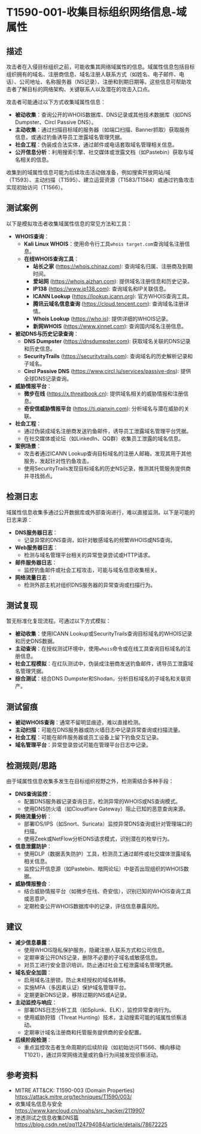 # T1590-001-收集目标组织网络信息-域属性

## 描述
攻击者在入侵目标组织之前，可能收集其网络域属性的信息。域属性信息包括目标组织拥有的域名、注册商信息、域名注册人联系方式（如姓名、电子邮件、电话）、公司地址、名称服务器（NS记录）、注册和到期日期等。这些信息可帮助攻击者了解目标的网络架构、关键联系人以及潜在的攻击入口点。

攻击者可能通过以下方式收集域属性信息：
- **被动收集**：查询公开的WHOIS数据库、DNS记录或其他技术数据库（如DNS Dumpster、Circl Passive DNS）。
- **主动收集**：通过扫描目标域的服务器（如端口扫描、Banner抓取）获取服务信息，或通过钓鱼诱导员工泄露域名管理凭据。
- **社会工程**：伪装成合法实体，通过邮件或电话套取域名管理相关信息。
- **公开信息分析**：利用搜索引擎、社交媒体或泄露文档（如Pastebin）获取与域名相关的信息。

收集到的域属性信息可能为后续攻击活动做准备，例如搜索开放网站/域（T1593）、主动扫描（T1595）、建立运营资源（T1583/T1584）或通过钓鱼攻击实现初始访问（T1566）。

## 测试案例
以下是模拟攻击者收集域属性信息的常见方法和工具：
- **WHOIS查询**：
  - **Kali Linux WHOIS**：使用命令行工具`whois target.com`查询域名注册信息。
  - **在线WHOIS查询工具**：
    - **站长之家** (<https://whois.chinaz.com>): 查询域名归属、注册商及到期时间。
    - **爱站网** (<https://whois.aizhan.com>): 提供域名注册信息和历史记录。
    - **IP138** (<https://www.ip138.com>): 查询域名和IP关联信息。
    - **ICANN Lookup** (<https://lookup.icann.org>): 官方WHOIS查询工具。
    - **腾讯云域名信息查询** (<https://cloud.tencent.com>): 查询域名注册详情。
    - **Whois Lookup** (<https://who.is>): 提供详细的WHOIS记录。
    - **新网WHOIS** (<https://www.xinnet.com>): 查询国内域名注册信息。
- **被动DNS与历史记录查询**：
  - **DNS Dumpster** (<https://dnsdumpster.com>): 获取域名关联的DNS记录和历史信息。
  - **SecurityTrails** (<https://securitytrails.com>): 查询域名的历史解析记录和子域名。
  - **Circl Passive DNS** (<https://www.circl.lu/services/passive-dns>): 提供全球DNS记录查询。
- **威胁情报平台**：
  - **微步在线** (<https://x.threatbook.cn>): 提供域名相关的威胁情报和注册信息。
  - **奇安信威胁情报平台** (<https://ti.qianxin.com>): 分析域名与潜在威胁的关联。
- **社会工程**：
  - 通过伪装成域名注册商发送钓鱼邮件，诱导员工泄露域名管理平台凭据。
  - 在社交媒体或论坛（如LinkedIn、QQ群）收集员工泄露的域名信息。
- **案例场景**：
  - 攻击者通过ICANN Lookup查询目标域名的注册人邮箱，发现其用于其他服务，发起针对性钓鱼攻击。
  - 使用SecurityTrails发现目标域名的历史NS记录，推测其托管服务提供商并寻找弱点。

## 检测日志
域属性信息收集多通过公开数据库或外部查询进行，难以直接监测。以下是可能的日志来源：
- **DNS服务器日志**：
  - 记录异常的DNS查询，如针对敏感域名的频繁WHOIS或NS查询。
- **Web服务器日志**：
  - 检测与域名管理平台相关的异常登录尝试或HTTP请求。
- **邮件服务器日志**：
  - 监控钓鱼邮件或社会工程攻击，可能与域名信息收集相关。
- **网络流量日志**：
  - 检测外部主机对组织DNS服务器的异常查询或扫描行为。

## 测试复现
暂无标准化复现流程。可通过以下方式模拟：
- **被动收集**：使用ICANN Lookup或SecurityTrails查询目标域名的WHOIS记录和历史DNS数据。
- **主动查询**：在授权测试环境中，使用`whois`命令或在线工具查询目标域名的注册信息。
- **社会工程模拟**：在红队测试中，伪装成注册商发送钓鱼邮件，诱导员工泄露域名管理凭据。
- **综合测试**：结合DNS Dumpster和Shodan，分析目标域名的子域名和关联资产。

## 测试留痕
- **被动WHOIS查询**：通常不留明显痕迹，难以直接检测。
- **主动扫描**：可能在DNS服务器或防火墙日志中记录异常查询或扫描流量。
- **社会工程**：可能在邮件服务器或员工设备上留下钓鱼交互记录。
- **域名管理平台**：异常登录尝试可能在管理平台日志中记录。

## 检测规则/思路
由于域属性信息收集多发生在目标组织视野之外，检测需结合多种手段：
- **DNS查询监控**：
  - 配置DNS服务器记录查询日志，检测异常的WHOIS或NS查询模式。
  - 使用DNS防火墙（如Cloudflare Gateway）阻止已知的恶意查询来源。
- **网络流量分析**：
  - 部署IDS/IPS（如Snort、Suricata）监控异常DNS查询或针对管理端口的扫描。
  - 使用Zeek或NetFlow分析DNS请求模式，识别潜在的枚举行为。
- **信息泄露防护**：
  - 使用DLP（数据丢失防护）工具，检测员工通过邮件或社交媒体泄露域名相关信息。
  - 监控公开信息源（如Pastebin、暗网论坛）中是否出现组织的WHOIS数据。
- **威胁情报整合**：
  - 结合威胁情报平台（如微步在线、奇安信），识别已知的WHOIS查询工具或恶意IP。
  - 定期检查公开WHOIS数据库中的记录，评估信息暴露风险。

## 建议
- **减少信息暴露**：
  - 使用WHOIS隐私保护服务，隐藏注册人联系方式和公司信息。
  - 定期审查公开DNS记录，删除不必要的子域名或敏感信息。
  - 对员工进行安全意识培训，防止通过社会工程泄露域名管理凭据。
- **域名安全加固**：
  - 启用域名注册锁，防止未经授权的域名转移。
  - 实施MFA（多因素认证）保护域名管理平台。
  - 定期更新DNS记录，移除过期的NS或A记录。
- **主动监控与响应**：
  - 部署DNS日志分析工具（如Splunk、ELK），监控异常查询行为。
  - 使用威胁狩猎（Threat Hunting）技术，主动搜索可能的域属性侦察活动。
  - 定期审计域名注册商和托管服务提供商的安全配置。
- **后续阶段检测**：
  - 重点监控攻击者生命周期的后续阶段（如初始访问T1566、横向移动T1021），通过异常网络流量或钓鱼行为间接发现侦察活动。

## 参考资料
- MITRE ATT&CK: T1590-003 (Domain Properties)  
  <https://attack.mitre.org/techniques/T1590/003/>
- 收集域名信息与安全  
  <https://www.kancloud.cn/noahs/src_hacker/2119907>
- 渗透测试之信息收集DNS篇  
  <https://blog.csdn.net/qq1124794084/article/details/78672225>